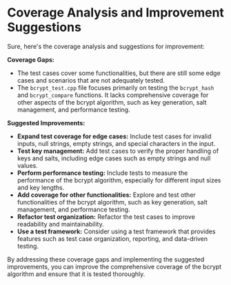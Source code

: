 # Coverage Analysis and Improvement Suggestions

Sure, here's the coverage analysis and suggestions for improvement:

**Coverage Gaps:**

* The test cases cover some functionalities, but there are still some edge cases and scenarios that are not adequately tested.
* The `bcrypt_test.cpp` file focuses primarily on testing the `bcrypt_hash` and `bcrypt_compare` functions. It lacks comprehensive coverage for other aspects of the bcrypt algorithm, such as key generation, salt management, and performance testing.

**Suggested Improvements:**

* **Expand test coverage for edge cases:** Include test cases for invalid inputs, null strings, empty strings, and special characters in the input.
* **Test key management:** Add test cases to verify the proper handling of keys and salts, including edge cases such as empty strings and null values.
* **Perform performance testing:** Include tests to measure the performance of the bcrypt algorithm, especially for different input sizes and key lengths.
* **Add coverage for other functionalities:** Explore and test other functionalities of the bcrypt algorithm, such as key generation, salt management, and performance testing.
* **Refactor test organization:** Refactor the test cases to improve readability and maintainability.
* **Use a test framework:** Consider using a test framework that provides features such as test case organization, reporting, and data-driven testing.

By addressing these coverage gaps and implementing the suggested improvements, you can improve the comprehensive coverage of the bcrypt algorithm and ensure that it is tested thoroughly.